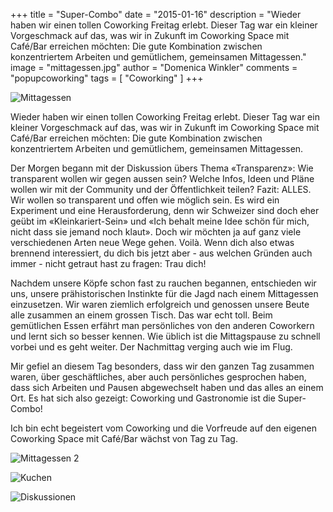 +++
title = "Super-Combo"
date = "2015-01-16"
description = "Wieder haben wir einen tollen Coworking Freitag erlebt. Dieser Tag war ein kleiner Vorgeschmack auf das, was wir in Zukunft im Coworking Space mit Café/Bar erreichen möchten: Die gute Kombination zwischen konzentriertem Arbeiten und gemütlichem, gemeinsamen Mittagessen."
image = "mittagessen.jpg"
author = "Domenica Winkler"
comments = "popupcoworking"
tags = [ "Coworking" ]
+++

![Mittagessen](/assets/blog/15-01-16-super-combo/mittagessen.jpg)

<p class="lead">Wieder haben wir einen tollen Coworking Freitag erlebt. Dieser Tag war ein kleiner Vorgeschmack auf das, was wir in Zukunft im Coworking Space mit Café/Bar erreichen möchten: Die gute Kombination zwischen konzentriertem Arbeiten und gemütlichem, gemeinsamen Mittagessen.</p>

Der Morgen begann mit der Diskussion übers Thema «Transparenz»: Wie transparent wollen wir gegen aussen sein? Welche Infos, Ideen und Pläne wollen wir mit der Community und der Öffentlichkeit teilen? Fazit: ALLES. Wir wollen so transparent und offen wie möglich sein. Es wird ein Experiment und eine Herausforderung, denn wir Schweizer sind doch eher geübt im «Kleinkariert-Sein» und «Ich behalt meine Idee schön für mich, nicht dass sie jemand noch klaut». Doch wir möchten ja auf ganz viele verschiedenen Arten neue Wege gehen. Voilà. Wenn dich also etwas brennend interessiert, du dich bis jetzt aber - aus welchen Gründen auch immer - nicht getraut hast zu fragen: Trau dich!

Nachdem unsere Köpfe schon fast zu rauchen begannen, entschieden wir uns, unsere prähistorischen Instinkte für die Jagd nach einem Mittagessen einzusetzen. Wir waren ziemlich erfolgreich und genossen unsere Beute alle zusammen an einem grossen Tisch. Das war echt toll. Beim gemütlichen Essen erfährt man persönliches von den anderen Coworkern und lernt sich so besser kennen. Wie üblich ist die Mittagspause zu schnell vorbei und es geht weiter. Der Nachmittag verging auch wie im Flug.

Mir gefiel an diesem Tag besonders, dass wir den ganzen Tag zusammen waren, über geschäftliches, aber auch persönliches gesprochen haben, dass sich Arbeiten und Pausen abgewechselt haben und das alles an einem Ort. Es hat sich also gezeigt: Coworking und Gastronomie ist die Super-Combo!

Ich bin echt begeistert vom Coworking und die Vorfreude auf den eigenen Coworking Space mit Café/Bar wächst von Tag zu Tag.

![Mittagessen 2](/assets/blog/15-01-16-super-combo/mittagessen-2.jpg)

![Kuchen](/assets/blog/15-01-16-super-combo/kuchen.jpg)

![Diskussionen](/assets/blog/15-01-16-super-combo/diskussionen.jpg)